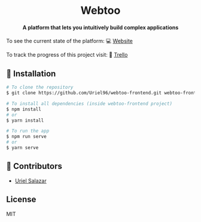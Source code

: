 <h1 align="center">
  <br>
    Webtoo
  <br>
</h1>
<h4 align="center">A platform that lets you intuitively build complex applications</h4>

To see the current state of the platform: :computer: [Website](https://webtoo-5163b.firebaseapp.com/)

To track the progress of this project visit: :pencil: [Trello](https://trello.com/b/qmRmp4yS/webtoo/)

## :rocket: Installation
```bash
# To clone the repository
$ git clone https://github.com/Uriel96/webtoo-frontend.git webtoo-frontend

# To install all dependencies (inside webtoo-frontend project)
$ npm install
# or
$ yarn install

# To run the app
$ npm run serve
# or
$ yarn serve
```

## :busts_in_silhouette: Contributors
- [Uriel Salazar](https://github.com/Uriel96)

## License
MIT
